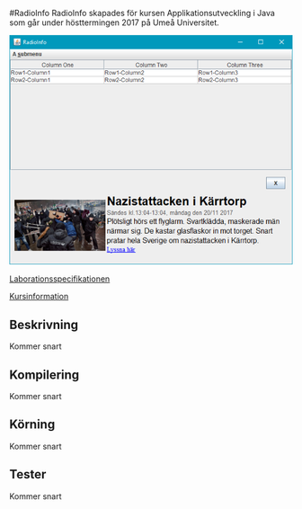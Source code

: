 
#RadioInfo
RadioInfo skapades för kursen Applikationsutveckling i Java som går under hösttermingen 2017 på Umeå Universitet.

![Image of the application](/application.png)

[Laborationsspecifikationen](https://git.cs.umu.se/computingscience/5dv135-apjava-ht17/tree/master/assignments/2)

[Kursinformation](http://www8.cs.umu.se/kurser/cambrogateway/?id=57267HT17-1)
## Beskrivning
Kommer snart
## Kompilering
Kommer snart
## Körning
Kommer snart
## Tester
Kommer snart
